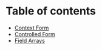 # Table of contents

* [Context Form](README.md)
* [Controlled Form](controlled-form.md)
* [Field Arrays](field-arrays.md)

